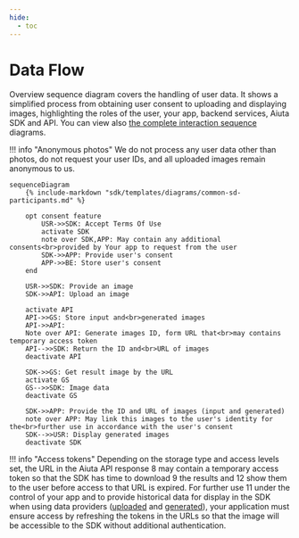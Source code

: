```yaml
---
hide:
  - toc
---
```

# Data Flow

Overview sequence diagram covers the handling of user data. It shows a simplified process from obtaining user consent to uploading and displaying images, highlighting the roles of the user, your app, backend services, Aiuta SDK and API. You can view also [the complete interaction sequence](/sdk/about/diagrams/interaction-sequence/) diagrams.

!!! info "Anonymous photos" 
    We do not process any user data other than photos, do not request your user IDs, and all uploaded images remain anonymous to us.

```mermaid
sequenceDiagram
    {% include-markdown "sdk/templates/diagrams/common-sd-participants.md" %}

    opt consent feature
        USR->>SDK: Accept Terms Of Use
        activate SDK
        note over SDK,APP: May contain any additional consents<br>provided by Your app to request from the user
        SDK->>APP: Provide user's consent
        APP->>BE: Store user's consent
    end

    USR->>SDK: Provide an image
    SDK->>API: Upload an image

    activate API
    API->>GS: Store input and<br>generated images
    API->>API: ⠀
    Note over API: Generate images ID, form URL that<br>may contains temporary access token
    API-->>SDK: Return the ID and<br>URL of images
    deactivate API

    SDK->>GS: Get result image by the URL
    activate GS
    GS-->>SDK: Image data
    deactivate GS

    SDK->>APP: Provide the ID and URL of images (input and generated)
    note over APP: May link this images to the user's identity for the<br>further use in accordance with the user's consent
    SDK-->>USR: Display generated images
    deactivate SDK
```

!!! info "Access tokens"
    Depending on the storage type and access levels set, the URL in the Aiuta API response <span class="md-sequence-number">8</span> may contain a temporary access token so that the SDK has time to download <span class="md-sequence-number">9</span> the results and <span class="md-sequence-number">12</span> show them to the user before access to that URL is expired. For further use <span class="md-sequence-number">11</span> under the control of your app and to provide historical data for display in the SDK when using data providers ([uploaded](/sdk/about/developer/configuration/#uploads-history) and [generated](/sdk/about/developer/configuration/#generations-history)), your application must ensure access by refreshing the tokens in the URLs so that the image will be accessible to the SDK without additional authentication.

